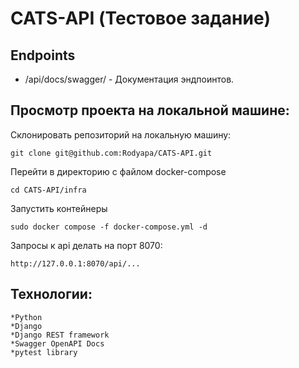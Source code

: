 # CATS-API (Тестовое задание)
## Endpoints
* /api/docs/swagger/ - Документация эндпоинтов.
## Просмотр проекта на локальной машине:
Склонировать репозиторий на локальную машину:
```
git clone git@github.com:Rodyapa/CATS-API.git
```
Перейти в директорию с файлом  docker-compose
```
cd CATS-API/infra
```
Запустить контейнеры
```
sudo docker compose -f docker-compose.yml -d 
```
Запросы к api делать на порт 8070:
```
http://127.0.0.1:8070/api/...
```

## Технологии:
    *Python
    *Django
    *Django REST framework
    *Swagger OpenAPI Docs
    *pytest library 
